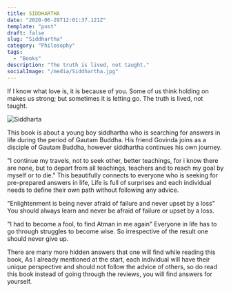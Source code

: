```yaml
---
title: SIDDHARTHA
date: "2020-06-29T12:01:37.121Z"
template: "post"
draft: false
slug: "Siddhartha"
category: "Philosophy"
tags:
  - "Books"
description: "The truth is lived, not taught."
socialImage: "/media/Siddhartha.jpg"
---
```


If I know what love is, it is because of you.
Some of us think holding on makes us strong; but sometimes it is letting go.
The truth is lived, not taught.

![Siddharta](/media/Siddhartha.jpg)

This book is about a young boy siddhartha who is searching for answers in life during the period of Gautam Buddha. His friend Govinda joins as a disciple of Gautam Buddha, however siddhartha continues his own journey.

"I continue my travels, not to seek other, better teachings, for i know there are none, but to depart from all teachings, teachers and to reach my goal by myself or to die."
This beautifully connects to everyone who is seeking for pre-prepared answers in life, Life is full of surprises and each individual needs to define their own path without following any advice.

"Enlightenment is being never afraid of failure and never upset by a loss"
You should always learn and never be afraid of failure or upset by a loss.

"I had to become a fool, to find Atman in me again"
Everyone in life has to go through struggles to become wise. So irrespective of the result one should never give up.

There are many more hidden answers that one will find while reading this book, As I already mentioned at the start, each individual will have their unique perspective and should not follow the advice of others, so do read this book instead of going through the reviews, you will find answers for yourself.